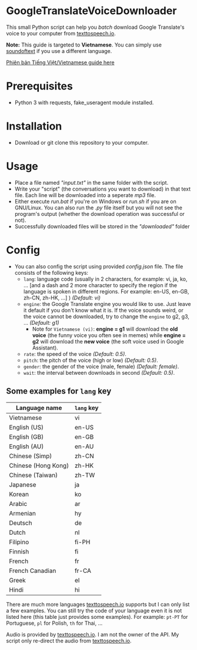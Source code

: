 # GoogleTranslateVoiceDownloader
This small Python script can help you *batch* download Google Translate's voice to your computer from [texttospeech.io](https://texttospeech.io).

**Note:** This guide is targeted to **Vietnamese**. You can simply use [soundoftext](https://soundoftext.com) if you use a different language.

[Phiên bản Tiếng Việt/Vietnamese guide here](README.md)

# Prerequisites
* Python 3 with requests, fake_useragent module installed.

# Installation
* Download or git clone this repository to your computer.

# Usage
* Place a file named *"input.txt"* in the same folder with the script.
* Write your "script" (the conversations you want to download) in that text file. Each line will be downloaded into a seperate *mp3* file.
* Either execute *run.bat* if you're on Windows or *run.sh* if you are on GNU/Linux. You can also run the *.py* file itself but you will not see the program's output (whether the download operation was successful or not).
* Successfully downloaded files will be stored in the *"downloaded"* folder

# Config
* You can also config the script using provided *config.json* file. The file consists of the following keys:
    * `lang`: language code (usually in 2 characters, for example: vi, ja, ko, ... [and a dash and 2 more character to specify the region if the language is spoken in different regions. For example: en-US, en-GB, zh-CN, zh-HK, ...] ) *(Default: vi)*
    * `engine`: the Google Translate engine you would like to use. Just leave it default if you don't know what it is. If the voice sounds weird, or the voice cannot be downloaded, try to change the `engine` to g2, g3, ... *(Default: g1)*
        * Note for `Vietnamese (vi)`: **engine = g1** will download the **old voice** (the funny voice you often see in memes) while **engine = g2** will download the **new voice** (the soft voice used in Google Assistant).
    * `rate`: the speed of the voice *(Default: 0.5)*.
    * `pitch`: the pitch of the voice (high or low) *(Default: 0.5)*.
    * `gender`: the gender of the voice (male, female) *(Default: female)*.
    * `wait`: the interval between downloads in second *(Default: 0.5)*.

## Some examples for `lang` key
| Language name       | `lang` key |
| ------------------- | ---------- |
| Vietnamese          | vi         |
| English (US)        | en-US      |
| English (GB)        | en-GB      |
| English (AU)        | en-AU      |
| Chinese (Simp)      | zh-CN      |
| Chinese (Hong Kong) | zh-HK      |
| Chinese (Taiwan)    | zh-TW      |
| Japanese            | ja         |
| Korean              | ko         |
| Arabic              | ar         |
| Armenian            | hy         |
| Deutsch             | de         |
| Dutch               | nl         |
| Filipino            | fi-PH      |
| Finnish             | fi         |
| French              | fr         |
| French Canadian     | fr-CA      |
| Greek               | el         |
| Hindi               | hi         |

There are much more languages [texttospeech.io](https://texttospeech.io) supports but I can only list a few examples. You can still try the code of your language even it is not listed here (this table just provides some examples). For example: `pt-PT` for Portuguese, `pl` for Polish, `th` for Thai, ...

Audio is provided by [texttospeech.io](https://texttospeech.io). I am not the owner of the API.
My script only re-direct the audio from [texttospeech.io](https://texttospeech.io).


